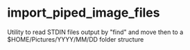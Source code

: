# import_piped_image_files
Utility to read STDIN files output by "find" and move then to a $HOME/Pictures/YYYY/MM/DD folder structure

